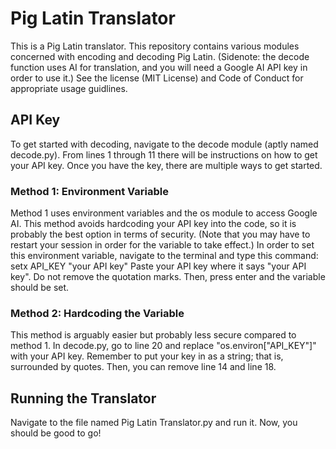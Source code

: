 # Pig Latin Translator
This is a Pig Latin translator. This repository contains various modules concerned with encoding and decoding Pig Latin. (Sidenote: the decode function uses AI for translation, and you will need a Google AI API key in order to use it.) See the license (MIT License) and Code of Conduct for appropriate usage guidlines.

## API Key
To get started with decoding, navigate to the decode module (aptly named decode.py). From lines 1 through 11 there will be instructions on how to get your API key. Once you have the key, there are multiple ways to get started.

### Method 1: Environment Variable
Method 1 uses environment variables and the os module to access Google AI. This method avoids hardcoding your API key into the code, so it is probably the best option in terms of security. (Note that you may have to restart your session in order for the variable to take effect.) In order to set this environment variable, navigate to the terminal and type this command: setx API_KEY "your API key" Paste your API key where it says "your API key". Do not remove the quotation marks. Then, press enter and the variable should be set.

### Method 2: Hardcoding the Variable
This method is arguably easier but probably less secure compared to method 1. In decode.py, go to line 20 and replace "os.environ["API_KEY"]" with your API key. Remember to put your key in as a string; that is, surrounded by quotes. Then, you can remove line 14 and line 18.

## Running the Translator
Navigate to the file named Pig Latin Translator.py and run it. Now, you should be good to go!
